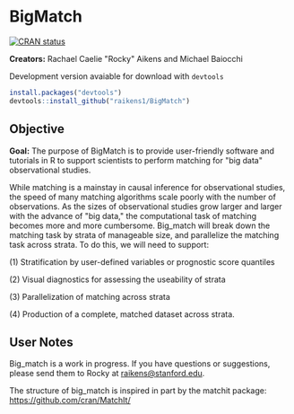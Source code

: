 # BigMatch
<!-- badges: start -->
[![CRAN
status](https://www.r-pkg.org/badges/version/BigMatch)](https://cran.r-project.org/package=BigMatch)
<!-- badges: end -->
**Creators:** Rachael Caelie "Rocky" Aikens and Michael Baiocchi

Development version avaiable for download with `devtools`

```r
install.packages("devtools")
devtools::install_github("raikens1/BigMatch")
```

## Objective
**Goal:** The purpose of BigMatch is to provide user-friendly software and tutorials in R to support scientists to perform matching for "big data" observational studies. 

While matching is a mainstay in causal inference for observational studies, the speed of many matching algorithms scale poorly with the number of observations.  As the sizes of observational studies grow larger and larger with the advance of "big data," the computational task of matching becomes more and more cumbersome.  Big_match will break down the matching task by strata of manageable size, and parallelize the matching task across strata.  To do this, we will need to support:

(1) Stratification by user-defined variables or prognostic score quantiles

(2) Visual diagnostics for assessing the useability of strata

(3) Parallelization of matching across strata

(4) Production of a complete, matched dataset across strata.

## User Notes
 Big_match is a work in progress.  If you have questions or suggestions, please send them to Rocky at raikens@stanford.edu.
 
 The structure of big_match is inspired in part by the matchit package: https://github.com/cran/MatchIt/
